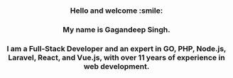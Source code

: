 <h3 align="center">
  Hello and welcome :smile:
</h3>
<h3 align="center">
  My name is Gagandeep Singh. 
</h3>
<h3 align="center">
  I am a Full-Stack Developer and an expert in GO, PHP, Node.js, Laravel, React, and Vue.js, with over 11 years of experience in web development. 
</h3>
